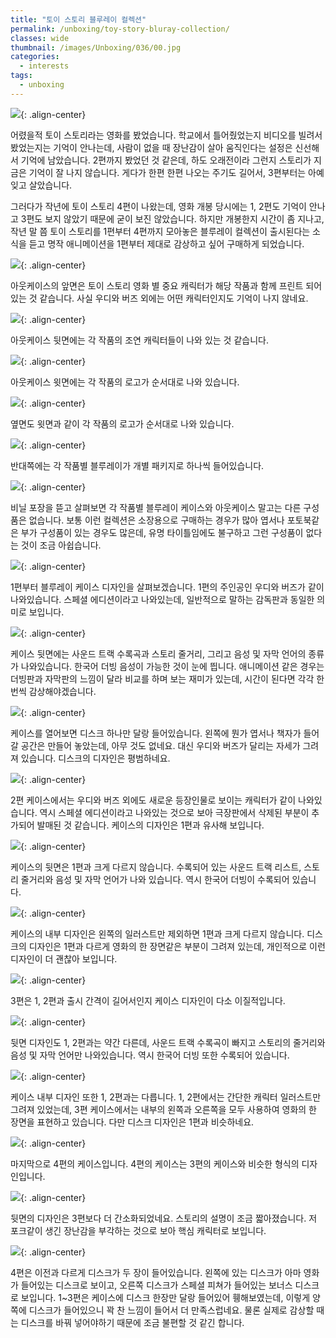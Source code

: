 ```yaml
---
title: "토이 스토리 블루레이 컬렉션"
permalink: /unboxing/toy-story-bluray-collection/
classes: wide
thumbnail: /images/Unboxing/036/00.jpg
categories:
  - interests
tags:
  - unboxing
---
```


![](/images/Unboxing/036/00.jpg){: .align-center}

어렸을적 토이 스토리라는 영화를 봤었습니다. 학교에서 틀어줬었는지 비디오를 빌려서 봤었는지는 기억이 안나는데, 사람이 없을 때 장난감이 살아 움직인다는 설정은 신선해서 기억에 남았습니다. 2편까지 봤었던 것 같은데, 하도 오래전이라 그런지 스토리가 지금은 기억이 잘 나지 않습니다. 게다가 한편 한편 나오는 주기도 길어서, 3편부터는 아예 잊고 살았습니다.

그러다가 작년에 토이 스토리 4편이 나왔는데, 영화 개봉 당시에는 1, 2편도 기억이 안나고 3편도 보지 않았기 때문에 굳이 보진 않았습니다. 하지만 개봉한지 시간이 좀 지나고, 작년 말 쯤 토이 스토리를 1편부터 4편까지 모아놓은 블루레이 컬렉션이 출시된다는 소식을 듣고 명작 애니메이션을 1편부터 제대로 감상하고 싶어 구매하게 되었습니다.

![](/images/Unboxing/036/01.jpg){: .align-center}

아웃케이스의 앞면은 토이 스토리 영화 별 중요 캐릭터가 해당 작품과 함께 프린트 되어 있는 것 같습니다. 사실 우디와 버즈 외에는 어떤 캐릭터인지도 기억이 나지 않네요.

![](/images/Unboxing/036/02.jpg){: .align-center}

아웃케이스 뒷면에는 각 작품의 조연 캐릭터들이 나와 있는 것 같습니다.

![](/images/Unboxing/036/03.jpg){: .align-center}

아웃케이스 윗면에는 각 작품의 로고가 순서대로 나와 있습니다.

![](/images/Unboxing/036/04.jpg){: .align-center}

옆면도 윗면과 같이 각 작품의 로고가 순서대로 나와 있습니다.

![](/images/Unboxing/036/05.jpg){: .align-center}

반대쪽에는 각 작품별 블루레이가 개별 패키지로 하나씩 들어있습니다.

![](/images/Unboxing/036/06.jpg){: .align-center}

비닐 포장을 뜯고 살펴보면 각 작품별 블루레이 케이스와 아웃케이스 말고는 다른 구성품은 없습니다. 보통 이런 컬렉션은 소장용으로 구매하는 경우가 많아 엽서나 포토북같은 부가 구성품이 있는 경우도 많은데, 유명 타이틀임에도 불구하고 그런 구성품이 없다는 것이 조금 아쉽습니다.

![](/images/Unboxing/036/07.jpg){: .align-center}

1편부터 블루레이 케이스 디자인을 살펴보겠습니다. 1편의 주인공인 우디와 버즈가 같이 나와있습니다. 스페셜 에디션이라고 나와있는데, 일반적으로 말하는 감독판과 동일한 의미로 보입니다.

![](/images/Unboxing/036/08.jpg){: .align-center}

케이스 뒷면에는 사운드 트랙 수록곡과 스토리 줄거리, 그리고 음성 및 자막 언어의 종류가 나와있습니다. 한국어 더빙 음성이 가능한 것이 눈에 띕니다. 애니메이션 같은 경우는 더빙판과 자막판의 느낌이 달라 비교를 하며 보는 재미가 있는데, 시간이 된다면 각각 한번씩 감상해야겠습니다.

![](/images/Unboxing/036/09.jpg){: .align-center}

케이스를 열어보면 디스크 하나만 달랑 들어있습니다. 왼쪽에 뭔가 엽서나 책자가 들어갈 공간은 만들어 놓았는데, 아무 것도 없네요. 대신 우디와 버즈가 달리는 자세가 그려져 있습니다. 디스크의 디자인은 평범하네요.

![](/images/Unboxing/036/10.jpg){: .align-center}

2편 케이스에서는 우디와 버즈 외에도 새로운 등장인물로 보이는 캐릭터가 같이 나와있습니다. 역시 스페셜 에디션이라고 나와있는 것으로 보아 극장판에서 삭제된 부분이 추가되어 발매된 것 같습니다. 케이스의 디자인은 1편과 유사해 보입니다.

![](/images/Unboxing/036/11.jpg){: .align-center}

케이스의 뒷면은 1편과 크게 다르지 않습니다. 수록되어 있는 사운드 트랙 리스트, 스토리 줄거리와 음성 및 자막 언어가 나와 있습니다. 역시 한국어 더빙이 수록되어 있습니다.

![](/images/Unboxing/036/12.jpg){: .align-center}

케이스의 내부 디자인은 왼쪽의 일러스트만 제외하면 1편과 크게 다르지 않습니다. 디스크의 디자인은 1편과 다르게 영화의 한 장면같은 부분이 그려져 있는데, 개인적으로 이런 디자인이 더 괜찮아 보입니다.

![](/images/Unboxing/036/13.jpg){: .align-center}

3편은 1, 2편과 출시 간격이 길어서인지 케이스 디자인이 다소 이질적입니다.

![](/images/Unboxing/036/14.jpg){: .align-center}

뒷면 디자인도 1, 2편과는 약간 다른데, 사운드 트랙 수록곡이 빠지고 스토리의 줄거리와 음성 및 자막 언어만 나와있습니다. 역시 한국어 더빙 또한 수록되어 있습니다.

![](/images/Unboxing/036/15.jpg){: .align-center}

케이스 내부 디자인 또한 1, 2편과는 다릅니다. 1, 2편에서는 간단한 캐릭터 일러스트만 그려져 있었는데, 3편 케이스에서는 내부의 왼쪽과 오른쪽을 모두 사용하여 영화의 한 장면을 표현하고 있습니다. 다만 디스크 디자인은 1편과 비슷하네요.

![](/images/Unboxing/036/16.jpg){: .align-center}

마지막으로 4편의 케이스입니다. 4편의 케이스는 3편의 케이스와 비슷한 형식의 디자인입니다.

![](/images/Unboxing/036/17.jpg){: .align-center}

뒷면의 디자인은 3편보다 더 간소화되었네요. 스토리의 설명이 조금 짧아졌습니다. 저 포크같이 생긴 장난감을 부각하는 것으로 보아 핵심 캐릭터로 보입니다.

![](/images/Unboxing/036/18.jpg){: .align-center}

4편은 이전과 다르게 디스크가 두 장이 들어있습니다. 왼쪽에 있는 디스크가 아마 영화가 들어있는 디스크로 보이고, 오른쪽 디스크가 스페셜 피쳐가 들어있는 보너스 디스크로 보입니다. 1~3편은 케이스에 디스크 한장만 달랑 들어있어 휑해보였는데, 이렇게 양쪽에 디스크가 들어있으니 꽉 찬 느낌이 들어서 더 만족스럽네요. 물론 실제로 감상할 때는 디스크를 바꿔 넣어야하기 때문에 조금 불편할 것 같긴 합니다.